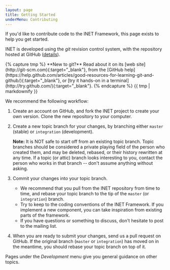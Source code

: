 ```yaml
---
layout: page
title: Getting Started
underMenu: Contributing
---
```


If you'd like to contribute code to the INET Framework, this page exists to help you get started.

INET is developed using the *git* revision control system, with the repository hosted at GitHub ([details](Repository.html)).

<div class="alert alert-info">
{% capture tmp %}
**New to git?** Read about it on its [web site](http://git-scm.com){:target="_blank"},
from the [GitHub help](https://help.github.com/articles/good-resources-for-learning-git-and-github/){:target="_blank"},
or [try it hands-on in a terminal](http://try.github.com/){:target="_blank"}.
{% endcapture %} {{ tmp | markdownify }}
</div>

We recommend the following workflow:

1.  Create an account on GitHub, and fork the INET project to create your
    own version. Clone the new repository to your computer.

2.  Create a new topic branch for your changes, by branching either `master` (stable)
    or `integration` (development).

    <div class="alert alert-warning">
    <b>Note:</b> It is NOT safe to start off from an existing topic branch.
    Topic branches should be considered a private playing field of the person
    who created them, and may be deleted, rebased, or their history rewritten
    at any time. If a topic (or attic) branch looks interesting to you, contact
    the person who works in that branch -- don't assume anything without asking.
    </div>

3.  Commit your changes into your topic branch.

    *  We recommend that you pull from the INET repository from time to time,
       and rebase your topic branch to the tip of the `master` (or `integration`) branch.
    *  Try to keep to the coding conventions of the INET Framework. If you implement
       a new component, you can take inspiration from existing parts of the framework.
    *  If you have questions or something to discuss, don't hesitate to post to the mailing list.

4.  When you are ready to submit your changes, send us a pull request on GitHub. 
    If the original branch (`master` or `integration`) has moved on in the meantime, 
    you should rebase your topic branch on top of it.

Pages under the *Development* menu give you general guidance on other topics.

